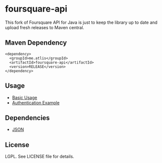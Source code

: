 # foursquare-api

This fork of Foursquare API for Java is just to keep the library up to date and upload fresh releases to Maven central. 

## Maven Dependency
```
<dependency>
  <groupId>me.atlis</groupId>
  <artifactId>foursquare-api</artifactId>
  <version>RELEASE</version>
</dependency>
```

## Usage
* [Basic Usage](https://github.com/clinejj/foursquare-api-java/wiki/Basic-Usage)
* [Authentication Example](https://github.com/clinejj/foursquare-api-java/wiki/Authentication-Example)

## Dependencies

* [JSON](http://mvnrepository.com/artifact/org.json/json)

## License

LGPL. See LICENSE file for details.


